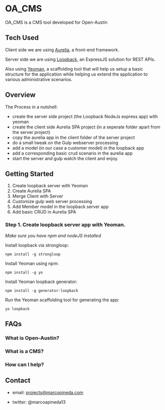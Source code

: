 # OA_CMS
OA_CMS is a CMS tool developed for Open-Austin

## Tech Used

Client side we are using [Aurelia](http://aurelia.io/), a front-end framework.

Server side we are using [Loopback]("http://loopback.io/"), an ExpressJS solution for REST APIs.

Also using [Yeoman]("http://yeoman.io/"), a scaffolding tool that will help us setup a basic structure for the application while helping us extend the application to various administrative scenarios.

## Overview

The Process in a nutshell:

- create the server side project (the Loopback NodeJs express app) with yeoman
- create the client side Aurelia SPA project (in a seperate folder apart from the server project)
- copy the aurelia app in the client folder of the server project
- do a small tweak on the Gulp webserver processing
- add a model (in our case a customer model) in the loopback app
- add a corresponding basic crud scenario in the aurelia app
- start the server and gulp watch the client and enjoy.

## Getting Started

1. Create loopback server with Yeoman
2. Create Aurelia SPA
3. Merge Client with Server
4. Customize gulp web server processing
5. Add Member model in the loopback server app
6. Add basic CRUD in Aurelia SPA

### Step 1. Create loopback server app with Yeoman.

*Make sure you have npm and nodeJS installed*

Install loopback via strongloop:
```
npm install -g strongloop
```
Install Yeoman using npm:
```
npm install -g yo
```
Install Yeoman loopback generator:
```
npm install -g generator-loopback
```
Run the Yeoman scaffolding tool for generating the app:
```
yo loopback
```




## FAQs

### What is Open-Austin?

### What is a CMS?

### How can I help?

## Contact

- email: projects@marcopineda.com

- twitter: @marcoapineda13
